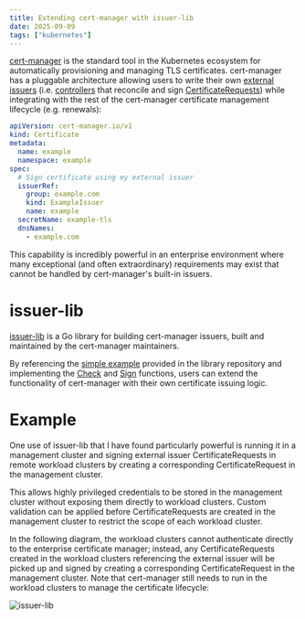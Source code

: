 ```yaml
---
title: Extending cert-manager with issuer-lib
date: 2025-09-09
tags: ["kubernetes"]
---
```


[cert-manager](https://github.com/cert-manager/cert-manager) is the standard tool in the Kubernetes
ecosystem for automatically provisioning and managing TLS certificates. cert-manager has a pluggable
architecture allowing users to write their own [external
issuers](https://cert-manager.io/docs/contributing/external-issuers/) (i.e.
[controllers](https://kubernetes.io/docs/concepts/architecture/controller/) that reconcile and sign
[CertificateRequests](https://cert-manager.io/docs/usage/certificaterequest/)) while integrating
with the rest of the cert-manager certificate management lifecycle (e.g. renewals):

```yaml
apiVersion: cert-manager.io/v1
kind: Certificate
metadata:
  name: example
  namespace: example
spec:
  # Sign certificate using my external issuer
  issuerRef:
    group: example.com
    kind: ExampleIssuer
    name: example
  secretName: example-tls
  dnsNames:
    - example.com
```

This capability is incredibly powerful in an enterprise environment where many exceptional (and
often extraordinary) requirements may exist that cannot be handled by cert-manager's built-in
issuers.

# issuer-lib

[issuer-lib](https://github.com/cert-manager/issuer-lib) is a Go library for building cert-manager
issuers, built and maintained by the cert-manager maintainers.

By referencing the [simple
example](https://github.com/cert-manager/issuer-lib/tree/main/examples/simple) provided in the
library repository and implementing the
[Check](https://github.com/cert-manager/issuer-lib/blob/d99ad6fb1498659b04babc6635bb6f65b74a6455/examples/simple/controller/signer.go#L66)
and
[Sign](https://github.com/cert-manager/issuer-lib/blob/d99ad6fb1498659b04babc6635bb6f65b74a6455/examples/simple/controller/signer.go#L70)
functions, users can extend the functionality of cert-manager with their own certificate issuing
logic.

# Example

One use of issuer-lib that I have found particularly powerful is running it in a management cluster
and signing external issuer CertificateRequests in remote workload clusters by creating a
corresponding CertificateRequest in the management cluster.

This allows highly privileged credentials to be stored in the management cluster without exposing
them directly to workload clusters. Custom validation can be applied before CertificateRequests are
created in the management cluster to restrict the scope of each workload cluster.

In the following diagram, the workload clusters cannot authenticate directly to the enterprise
certificate manager; instead, any CertificateRequests created in the workload clusters referencing
the external issuer will be picked up and signed by creating a corresponding CertificateRequest in
the management cluster. Note that cert-manager still needs to run in the workload clusters to manage
the certificate lifecycle:

![issuer-lib](/img/issuer-lib.png)
